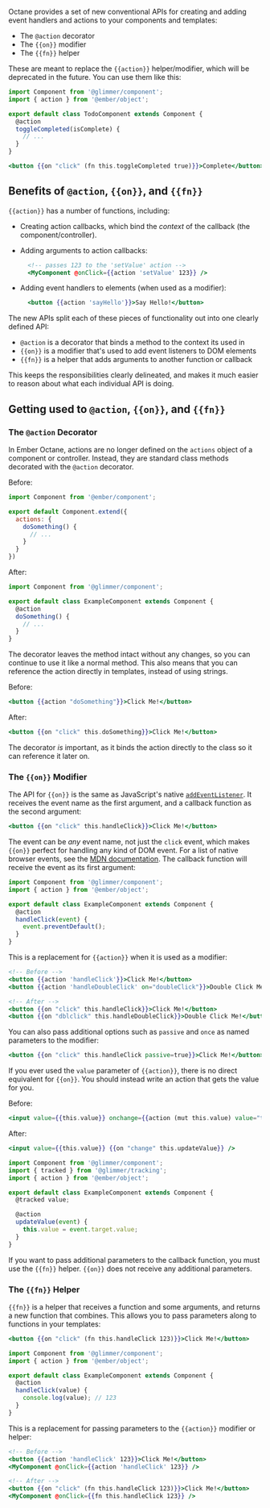 Octane provides a set of new conventional APIs for creating and adding event
handlers and actions to your components and templates:

* The `@action` decorator
* The `{{on}}` modifier
* The `{{fn}}` helper

These are meant to replace the `{{action}}` helper/modifier, which will be
deprecated in the future. You can use them like this:

```javascript
import Component from '@glimmer/component';
import { action } from '@ember/object';

export default class TodoComponent extends Component {
  @action
  toggleCompleted(isComplete) {
    // ...
  }
}
```

```handlebars
<button {{on "click" (fn this.toggleCompleted true)}}>Complete</button>
```

## Benefits of `@action`, `{{on}}`, and `{{fn}}`

`{{action}}` has a number of functions, including:

* Creating action callbacks, which bind the _context_ of the callback (the
  component/controller).
* Adding arguments to action callbacks:

  ```handlebars
    <!-- passes 123 to the 'setValue' action -->
    <MyComponent @onClick={{action 'setValue' 123}} />
  ```

* Adding event handlers to elements (when used as a modifier):

  ```handlebars
    <button {{action 'sayHello'}}>Say Hello!</button>
  ```

The new APIs split each of these pieces of functionality out into one clearly
defined API:

* `@action` is a decorator that binds a method to the context its used in
* `{{on}}` is a modifier that's used to add event listeners to DOM elements
* `{{fn}}` is a helper that adds arguments to another function or callback

This keeps the responsibilities clearly delineated, and makes it much easier to
reason about what each individual API is doing.

## Getting used to `@action`, `{{on}}`, and `{{fn}}`

### The `@action` Decorator

In Ember Octane, actions are no longer defined on the `actions` object of a
component or controller. Instead, they are standard class methods decorated with
the `@action` decorator.

Before:

```javascript
import Component from '@ember/component';

export default Component.extend({
  actions: {
    doSomething() {
      // ...
    }
  }
})
```

After:

```javascript
import Component from '@glimmer/component';

export default class ExampleComponent extends Component {
  @action
  doSomething() {
    // ...
  }
}
```

The decorator leaves the method intact without any changes, so you can continue
to use it like a normal method. This also means that you can reference the
action directly in templates, instead of using strings.

Before:

```handlebars
<button {{action "doSomething"}}>Click Me!</button>
```

After:

```handlebars
<button {{on "click" this.doSomething}}>Click Me!</button>
```

The decorator _is_ important, as it binds the action directly to the class so it
can reference it later on.

### The `{{on}}` Modifier

The API for `{{on}}` is the same as JavaScript's native [`addEventListener`](https://developer.mozilla.org/en-US/docs/Web/API/EventTarget/addEventListener). It receives the event name as the first argument, and a
callback function as the second argument:

```handlebars
<button {{on "click" this.handleClick}}>Click Me!</button>
```

The event can be _any_ event name, not just the `click` event, which makes
`{{on}}` perfect for handling any kind of DOM event. For a list of native
browser events, see the [MDN documentation](https://developer.mozilla.org/en-US/docs/Web/Events).
The callback function will receive the event as its first argument:

```javascript
import Component from '@glimmer/component';
import { action } from '@ember/object';

export default class ExampleComponent extends Component {
  @action
  handleClick(event) {
    event.preventDefault();
  }
}
```

This is a replacement for `{{action}}` when it is used as a modifier:

```handlebars
<!-- Before -->
<button {{action 'handleClick'}}>Click Me!</button>
<button {{action 'handleDoubleClick' on="doubleClick"}}>Double Click Me!</button>

<!-- After -->
<button {{on "click" this.handleClick}}>Click Me!</button>
<button {{on "dblclick" this.handleDoubleClick}}>Double Click Me!</button>
```

You can also pass additional options such as `passive` and `once` as named
parameters to the modifier:

```handlebars
<button {{on "click" this.handleClick passive=true}}>Click Me!</button>
```

If you ever used the `value` parameter of `{{action}}`, there is no direct
equivalent for `{{on}}`. You should instead write an action that gets the value
for you.

Before:

```handlebars
<input value={{this.value}} onchange={{action (mut this.value) value="target.value"}} />
```

After:

```handlebars
<input value={{this.value}} {{on "change" this.updateValue}} />
```
```javascript
import Component from '@glimmer/component';
import { tracked } from '@glimmer/tracking';
import { action } from '@ember/object';

export default class ExampleComponent extends Component {
  @tracked value;

  @action
  updateValue(event) {
    this.value = event.target.value;
  }
}
```

If you want to pass additional parameters to the callback function, you must use
the `{{fn}}` helper. `{{on}}` does not receive any additional parameters.

### The `{{fn}}` Helper

`{{fn}}` is a helper that receives a function and some arguments, and returns
a new function that combines. This allows you to pass parameters along to
functions in your templates:

```handlebars
<button {{on "click" (fn this.handleClick 123)}}>Click Me!</button>
```

```javascript
import Component from '@glimmer/component';
import { action } from '@ember/object';

export default class ExampleComponent extends Component {
  @action
  handleClick(value) {
    console.log(value); // 123
  }
}
```

This is a replacement for passing parameters to the `{{action}}` modifier or
helper:

```handlebars
<!-- Before -->
<button {{action 'handleClick' 123}}>Click Me!</button>
<MyComponent @onClick={{action 'handleClick' 123}} />

<!-- After -->
<button {{on "click" (fn this.handleClick 123)}}>Click Me!</button>
<MyComponent @onClick={{fn this.handleClick 123}} />
```

<!-- eof - needed for pages that end in a code block  -->
